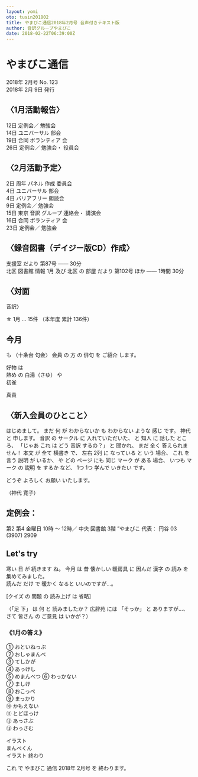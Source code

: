 ```yaml
---
layout: yomi
oto: tusin201802
title: やまびこ通信2018年2月号 音声付きテキスト版
author: 音訳グループやまびこ
date: 2018-02-22T06:39:00Z
---
```


# <span data-dur="1.15152" data-begin="0">やまびこ通信</span>

<span data-dur="1.29546" data-begin="1.15152">2018年</span>
<span data-dur="2.28865" data-begin="2.44698">2月号</span>
<span data-dur="2.05835" data-begin="4.735627">No. 123</span>  
<span data-dur="1.66971" data-begin="6.793969">2018年</span>
<span data-dur="0.56137" data-begin="8.463673">2月</span>
<span data-dur="0.61895" data-begin="9.02504">9日</span>
<span data-dur="1.65964" data-begin="9.643982">発行</span>

## 〈<span data-dur="0.52803" data-begin="11.303619">1月</span><span data-dur="0.63559" data-begin="11.831643">活動</span><span data-dur="1.5743" data-begin="12.467227">報告</span>〉

<span data-dur="1.27117" data-begin="14.04152">12日</span>
<span data-dur="0.95827" data-begin="15.312688">定例会</span>／
<span data-dur="1.92631" data-begin="16.270954">勉強会</span>  
<span data-dur="1.11472" data-begin="18.197263">14日</span>
<span data-dur="0.86049" data-begin="19.311979">ユニバーサル</span>
<span data-dur="1.40911" data-begin="20.172463">部会</span>  
<span data-dur="1.34836" data-begin="21.581564">19日</span>
<span data-dur="0.57692" data-begin="22.92992">合同</span>
<span data-dur="0.67356" data-begin="23.506835">ボランティア</span>
<span data-dur="1.24298" data-begin="24.180385">会</span>  
<span data-dur="1.55474" data-begin="25.423365">26日</span>
<span data-dur="0.98761" data-begin="26.978102">定例会</span>／
<span data-dur="1.05605" data-begin="27.965702">勉強会</span>・
<span data-dur="1.93609" data-begin="29.021749">役員会</span>

## 〈<span data-dur="0.5867" data-begin="30.957836">2月</span><span data-dur="0.51825" data-begin="31.544529">活動</span><span data-dur="1.44718" data-begin="32.062775">予定</span>〉

<span data-dur="0.90938" data-begin="33.509951">2日</span>
<span data-dur="0.70404" data-begin="34.419325">周年</span>
<span data-dur="0.53781" data-begin="35.123357">パネル</span>
<span data-dur="0.5867" data-begin="35.661159">作成</span>
<span data-dur="1.60363" data-begin="36.247852">委員会</span>  
<span data-dur="0.86049" data-begin="37.85148">4日</span>
<span data-dur="0.92894" data-begin="38.711963">ユニバーサル</span>
<span data-dur="1.32984" data-begin="39.640893">部会</span>  
<span data-dur="0.8996" data-begin="40.970731">4日</span>
<span data-dur="0.88982" data-begin="41.870327">バリアフリー</span>
<span data-dur="1.6623" data-begin="42.760145">朗読会</span>  
<span data-dur="1.02882" data-begin="44.422442">9日</span>
<span data-dur="0.97572" data-begin="45.45126">定例会</span>／
<span data-dur="1.91654" data-begin="46.426976">勉強会</span>  
<span data-dur="1.25588" data-begin="48.343507">15日</span>
<span data-dur="0.54333" data-begin="49.599378">東京</span>
<span data-dur="0.52803" data-begin="50.142699">音訳</span>
<span data-dur="0.65514" data-begin="50.670723">グループ</span>
<span data-dur="1.0365" data-begin="51.325863">連絡会</span>・
<span data-dur="1.76986" data-begin="52.362354">講演会</span>  
<span data-dur="1.44718" data-begin="54.132212">16日</span>
<span data-dur="0.59648" data-begin="55.579388">合同</span>
<span data-dur="0.66492" data-begin="56.175859">ボランティア</span>
<span data-dur="1.23206" data-begin="56.840778">会</span>  
<span data-dur="1.59698" data-begin="58.072833">23日</span>
<span data-dur="0.94537" data-begin="59.669809">定例会</span>／
<span data-dur="1.99476" data-begin="60.61517">勉強会</span>

## 〈<span data-dur="0.72359" data-begin="62.609926">録音</span><span data-dur="0.52803" data-begin="63.333514">図書</span>（<span data-dur="0.8996" data-begin="63.861538">デイジー版</span><span data-dur="0.52803" data-begin="64.761134">CD</span>）<span data-dur="1.63297" data-begin="65.289158">作成</span>〉

<span data-dur="0.78226" data-begin="66.92212">支援室</span>
<span data-dur="0.57692" data-begin="67.704377">だより</span>
<span data-dur="1.82853" data-begin="68.281292">第87号</span> ――
<span data-dur="1.95565" data-begin="70.109819">30分</span>  
<span data-dur="0.61603" data-begin="72.065462">北区</span>
<span data-dur="0.61603" data-begin="72.68149">図書館</span>
<span data-dur="0.72359" data-begin="73.297518">情報</span>
<span data-dur="1.06583" data-begin="74.021106">1月</span>
<span data-dur="0.60625" data-begin="75.086931">及び</span>
<span data-dur="0.39113" data-begin="75.693181">北区</span>
<span data-dur="0.12712" data-begin="76.08431">の</span>
<span data-dur="0.29335" data-begin="76.211426">部屋</span>
<span data-dur="0.5867" data-begin="76.504773">だより</span>
<span data-dur="1.07561" data-begin="77.091466">第102号</span>
<span data-dur="0.6747" data-begin="78.16707">ほか</span> ――
<span data-dur="0.71381" data-begin="78.841767">1時間</span>
<span data-dur="1.91653" data-begin="79.555577">30分</span>

## 〈<span data-dur="0.47914" data-begin="81.472107">対面</span>
<span data-dur="1.58408" data-begin="81.95124">音訳</span>〉

☆ <span data-dur="0.8996" data-begin="83.535311">1月</span> …
<span data-dur="1.23206" data-begin="84.434907">15件</span>
（<span data-dur="0.6747" data-begin="85.666963">本年度</span>
<span data-dur="0.74315" data-begin="86.34166">累計</span>
<span data-dur="2.46412" data-begin="87.084804">136件</span>）

## <span data-dur="0.72359" data-begin="89.548915">今月</span>
<span data-dur="0.47914" data-begin="90.272503">も</span>
〈<span data-dur="0.76271" data-begin="90.751636">十条台</span>
<span data-dur="0.40091" data-begin="91.514337">句会</span>〉
<span data-dur="0.49869" data-begin="91.915244">会員</span>
<span data-dur="0.14668" data-begin="92.413933">の</span>
<span data-dur="0.2249" data-begin="92.560606">方</span>
<span data-dur="0.11734" data-begin="92.785505">の</span>
<span data-dur="0.42047" data-begin="92.902844">俳句</span>
<span data-dur="0.1369" data-begin="93.323307">を</span>
<span data-dur="0.57692" data-begin="93.460202">ご紹介</span>
<span data-dur="2.26855" data-begin="94.037117">します</span>。

<span data-dur="0.61603" data-begin="96.305663">好物</span>
<span data-dur="0.29335" data-begin="96.921691">は</span>  
<span data-dur="0.43025" data-begin="97.215037">熱め</span>
<span data-dur="0.12712" data-begin="97.645279">の</span>
<span data-dur="0.39113" data-begin="97.772396">白湯</span>（さゆ）
<span data-dur="0.32269" data-begin="98.163525">や</span>  
<span data-dur="1.70142" data-begin="98.486206">初雀</span>

<span data-dur="1.44718" data-begin="100.187616">真貴</span>

## 〈<span data-dur="1.22228" data-begin="101.634792">新入会員</span><span data-dur="0.12712" data-begin="102.857069">の</span><span data-dur="1.4374" data-begin="102.984186">ひとこと</span>〉

<span data-dur="2.249" data-begin="104.421584">はじめまして</span>。
<span data-dur="0.55736" data-begin="106.670574">まだ</span>
<span data-dur="0.34224" data-begin="107.227932">何</span>
<span data-dur="0.16623" data-begin="107.57017">が</span>
<span data-dur="0.78226" data-begin="107.736399">わからないか</span>
<span data-dur="0.28357" data-begin="108.518657">も</span>
<span data-dur="0.6747" data-begin="108.802225">わからない</span>
<span data-dur="0.42047" data-begin="109.476922">ような</span>
<span data-dur="0.38136" data-begin="109.897385">感じ</span>
<span data-dur="1.60363" data-begin="110.278736">です</span>。
<span data-dur="0.61603" data-begin="111.882364">神代</span>
<span data-dur="0.18579" data-begin="112.498391">と</span>
<span data-dur="1.92631" data-begin="112.684177">申します</span>。
<span data-dur="0.59648" data-begin="114.610486">音訳</span>
<span data-dur="0.11734" data-begin="115.206958">の</span>
<span data-dur="0.45958" data-begin="115.324296">サークル</span>
<span data-dur="0.14668" data-begin="115.783872">に</span>
<span data-dur="1.55474" data-begin="115.930546">入れていただいた</span>、
<span data-dur="0.2249" data-begin="117.485282">と</span>
<span data-dur="0.41069" data-begin="117.710181">知人</span>
<span data-dur="0.18579" data-begin="118.120866">に</span>
<span data-dur="0.47914" data-begin="118.306652">話した</span>
<span data-dur="0.84093" data-begin="118.785785">ところ</span>、
「<span data-dur="0.82138" data-begin="119.626712">じゃあ</span>
<span data-dur="0.33246" data-begin="120.448082">これ</span>
<span data-dur="0.33246" data-begin="120.780541">は</span>
<span data-dur="0.35202" data-begin="121.113001">どう</span>
<span data-dur="0.42047" data-begin="121.465017">音訳</span>
<span data-dur="1.17339" data-begin="121.88548">するの</span>？」
<span data-dur="0.20535" data-begin="123.058866">と</span>
<span data-dur="0.91916" data-begin="123.264209">聞かれ</span>、
<span data-dur="0.37158" data-begin="124.183361">まだ</span>
<span data-dur="0.52803" data-begin="124.554933">全く</span>
<span data-dur="1.7992" data-begin="125.082957">答えられません</span>！
<span data-dur="0.57692" data-begin="126.882149">本文</span>
<span data-dur="0.12712" data-begin="127.459064">が</span>
<span data-dur="0.46936" data-begin="127.586181">全て</span>
<span data-dur="0.56714" data-begin="128.055535">横書き</span>
<span data-dur="0.64537" data-begin="128.622672">で</span>、
<span data-dur="0.54759" data-begin="129.268034">左右</span>
<span data-dur="0.42047" data-begin="129.815614">2列</span>
<span data-dur="0.12712" data-begin="130.236078">に</span>
<span data-dur="0.43025" data-begin="130.363195">なっている</span>
<span data-dur="0.20535" data-begin="130.793436">と</span>
<span data-dur="0.35202" data-begin="130.998779">いう</span>
<span data-dur="0.9876" data-begin="131.350794">場合</span>、
<span data-dur="0.33246" data-begin="132.338394">これ</span>
<span data-dur="0.16624" data-begin="132.670854">を</span>
<span data-dur="0.18579" data-begin="132.837084">言う</span>
<span data-dur="0.55736" data-begin="133.02287">説明</span>
<span data-dur="0.11734" data-begin="133.580228">が</span>
<span data-dur="0.38135" data-begin="133.697567">いるか</span>、
<span data-dur="0.6747" data-begin="134.078917">や</span>
<span data-dur="0.4498" data-begin="134.753614">どの</span>
<span data-dur="0.37158" data-begin="135.203412">ページ</span>
<span data-dur="0.43025" data-begin="135.574984">にも</span>
<span data-dur="0.46936" data-begin="136.005226">同じ</span>
<span data-dur="0.39113" data-begin="136.47458">マーク</span>
<span data-dur="0.11734" data-begin="136.865709">が</span>
<span data-dur="0.2249" data-begin="136.983048">ある</span>
<span data-dur="0.95827" data-begin="137.207947">場合</span>、
<span data-dur="0.91916" data-begin="138.166212">いつも</span>
<span data-dur="0.4498" data-begin="139.085364">マーク</span>
<span data-dur="0.09779" data-begin="139.535162">の</span>
<span data-dur="0.55736" data-begin="139.632945">説明</span>
<span data-dur="0.11734" data-begin="140.190303">を</span>
<span data-dur="0.39113" data-begin="140.307642">するか</span>
<span data-dur="0.78226" data-begin="140.69877">など</span>、
<span data-dur="0.43025" data-begin="141.481028">1つ</span>
<span data-dur="0.42047" data-begin="141.911269">1つ</span>
<span data-dur="0.49869" data-begin="142.331733">学んで</span>
<span data-dur="0.41069" data-begin="142.830422">いきたい</span>
<span data-dur="1.72097" data-begin="143.241107">です</span>。

<span data-dur="0.53781" data-begin="144.962073">どうぞ</span>
<span data-dur="0.46936" data-begin="145.499875">よろしく</span>
<span data-dur="0.43025" data-begin="145.969229">お願い</span>
<span data-dur="2.44456" data-begin="146.399471">いたします</span>。

（<span data-dur="0.6747" data-begin="148.844025">神代</span>
<span data-dur="1.39829" data-begin="149.518722">寛子</span>）

## <span data-dur="0.95827" data-begin="150.917007">定例会</span>：

<span data-dur="0.68448" data-begin="151.875273">第2</span>
<span data-dur="0.6747" data-begin="152.559748">第4</span>
<span data-dur="0.8116" data-begin="153.234445">金曜日</span>
<span data-dur="0.48892" data-begin="154.046037">10時</span>
<span data-dur="0.27379" data-begin="154.534948">〜</span>
<span data-dur="0.8996" data-begin="154.808738">12時</span>／
<span data-dur="0.53781" data-begin="155.708334">中央</span>
<span data-dur="0.52803" data-begin="156.246136">図書館</span>
<span data-dur="0.91916" data-begin="156.77416">3階</span>
”<span data-dur="0.60626" data-begin="157.693312">やまびこ</span>
<span data-dur="0.76271" data-begin="158.299562">代表</span>：
<span data-dur="0.79204" data-begin="159.062263">円谷</span>
<span data-dur="0.80182" data-begin="159.854298">03</span>
(<span data-dur="1.38851" data-begin="160.656112">3907</span>)
<span data-dur="2.425" data-begin="162.044619">2909</span>

## <span data-dur="0.42047" data-begin="164.469617">Let's</span> <span data-dur="1.2125" data-begin="164.89008">try</span>

<span data-dur="0.49869" data-begin="166.102579">寒い</span>
<span data-dur="0.20535" data-begin="166.601268">日</span>
<span data-dur="0.12712" data-begin="166.806611">が</span>
<span data-dur="0.60625" data-begin="166.933728">続きます</span>
<span data-dur="1.51563" data-begin="167.539977">ね</span>。
<span data-dur="0.62581" data-begin="169.055601">今月</span>
<span data-dur="0.48892" data-begin="169.681407">は</span>
<span data-dur="0.55736" data-begin="170.170318">昔</span>
<span data-dur="0.68448" data-begin="170.727676">懐かしい</span>
<span data-dur="0.60626" data-begin="171.412151">暖房具</span>
<span data-dur="0.1369" data-begin="172.018401">に</span>
<span data-dur="0.49869" data-begin="172.155296">因んだ</span>
<span data-dur="0.34224" data-begin="172.653985">漢字</span>
<span data-dur="0.12712" data-begin="172.996222">の</span>
<span data-dur="0.34224" data-begin="173.123339">読み</span>
<span data-dur="0.15646" data-begin="173.465577">を</span>
<span data-dur="2.84547" data-begin="173.622028">集めてみました</span>。  
<span data-dur="0.48892" data-begin="176.46749">読んだ</span>
<span data-dur="0.25424" data-begin="176.9564">だけ</span>
<span data-dur="0.15646" data-begin="177.210634">で</span>
<span data-dur="0.59648" data-begin="177.367086">暖かく</span>
<span data-dur="0.45958" data-begin="177.963557">なると</span>
<span data-dur="2.57168" data-begin="178.423133">いいのですが</span>…。

[<span data-dur="0.41069" data-begin="180.994804">クイズ</span>
<span data-dur="0.14668" data-begin="181.405489">の</span>
<span data-dur="0.46936" data-begin="181.552163">問題</span>
<span data-dur="0.1369" data-begin="182.021517">の</span>
<span data-dur="0.53781" data-begin="182.158412">読み上げ</span>
<span data-dur="0.1369" data-begin="182.696214">は</span>
<span data-dur="2.48367" data-begin="182.833109">省略</span>]

（「<span data-dur="0.5867" data-begin="185.316776">足</span>
<span data-dur="0.48892" data-begin="185.903469">下</span>」
<span data-dur="0.32269" data-begin="186.39238">は</span>
<span data-dur="0.40091" data-begin="186.715061">何</span>
<span data-dur="0.16623" data-begin="187.115968">と</span>
<span data-dur="1.54496" data-begin="187.282198">読みましたか</span>？
<span data-dur="0.62581" data-begin="188.827156">広辞苑</span>
<span data-dur="0.4498" data-begin="189.452962">には</span>
「<span data-dur="0.56714" data-begin="189.90276">そっか</span>」
<span data-dur="0.10757" data-begin="190.469897">と</span>
<span data-dur="1.13428" data-begin="190.577457">ありますが</span>…、
<span data-dur="0.79204" data-begin="191.711731">さて</span>
<span data-dur="0.60625" data-begin="192.503766">皆さん</span>
<span data-dur="0.15646" data-begin="193.110016">の</span>
<span data-dur="0.47914" data-begin="193.266467">ご意見</span>
<span data-dur="0.10757" data-begin="193.7456">は</span>
<span data-dur="2.25877" data-begin="193.85316">いかが</span>？）

### 《<span data-dur="0.60625" data-begin="196.111928">1月</span><span data-dur="0.15646" data-begin="196.718178">の</span><span data-dur="1.42762" data-begin="196.874629">答え</span>》

<span data-dur="0.8996" data-begin="198.302249">①</span>
<span data-dur="1.91654" data-begin="199.201845">おといねっぷ</span>  
<span data-dur="0.68448" data-begin="201.118376">②</span>
<span data-dur="1.70142" data-begin="201.802851">おしゃまんべ</span>  
<span data-dur="0.85071" data-begin="203.504261">③</span>
<span data-dur="1.61341" data-begin="204.354966">てしかが</span>  
<span data-dur="0.83115" data-begin="205.968372">④</span>
<span data-dur="1.72097" data-begin="206.79952">あっけし</span>  
<span data-dur="0.68448" data-begin="208.520486">⑤</span>
<span data-dur="1.85787" data-begin="209.204961">めまんべつ</span>
<span data-dur="0.86049" data-begin="211.062823">⑥</span>
<span data-dur="1.70142" data-begin="211.923306">わっかない</span>  
<span data-dur="0.76271" data-begin="213.624716">⑦</span>
<span data-dur="1.55474" data-begin="214.387417">ましけ</span>  
<span data-dur="0.90938" data-begin="215.942153">⑧</span>
<span data-dur="1.73075" data-begin="216.851527">おこっぺ</span>  
<span data-dur="0.8996" data-begin="218.582272">⑨</span>
<span data-dur="1.59385" data-begin="219.481868">まっかり</span>  
<span data-dur="0.85071" data-begin="221.075717">⑩</span>
<span data-dur="1.68186" data-begin="221.926422">かもえない</span>  
<span data-dur="1.16361" data-begin="223.608276">⑪</span>
<span data-dur="1.74053" data-begin="224.771884">とどほっけ</span>  
<span data-dur="0.98761" data-begin="226.512406">⑫</span>
<span data-dur="1.74053" data-begin="227.500006">あっさぶ</span>  
<span data-dur="1.13428" data-begin="229.240529">⑬</span>
<span data-dur="1.78942" data-begin="230.374802">わっさむ</span>

<span data-dur="1.68186" data-begin="232.164216">イラスト</span>  
<span data-dur="1.76986" data-begin="233.846069">まんべくん</span>  
<span data-dur="0.68448" data-begin="235.615927">イラスト</span>
<span data-dur="1.46674" data-begin="236.300402">終わり</span>

<span data-dur="0.30313" data-begin="237.767135">これ</span>
<span data-dur="0.34224" data-begin="238.070259">で</span>
<span data-dur="0.59648" data-begin="238.412497">やまびこ</span>
<span data-dur="0.56714" data-begin="239.008968">通信</span>
<span data-dur="1.22228" data-begin="239.576105">2018年</span>
<span data-dur="0.59648" data-begin="240.798382">2月号</span>
<span data-dur="0.25424" data-begin="241.394853">を</span>
<span data-dur="3.66692" data-begin="241.649087">終わります</span>。

